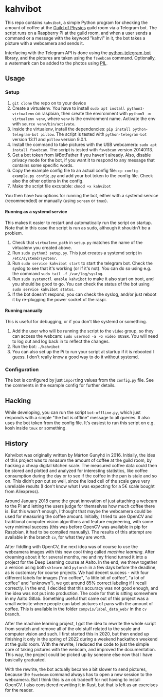 # kahvibot

This repo contains `kahvibot`, a simple Python program for checking the amount of coffee at the
[Guild of Physics](http://www.fyysikkokilta.fi/) guild room via a Telegram bot.
The script runs on a Raspberry Pi at the guild room, and when a user sends a
command or a message with the keyword "kahvi" in it, the bot takes a picture
with a webcamera and sends it.

Interfacing with the Telegram API is done using the
[python-telegram-bot](https://github.com/python-telegram-bot/python-telegram-bot)
library, and the pictures are taken using the `fswebcam` command. Optionally, a
watermark can be added to the photos using
[PIL](https://pillow.readthedocs.io/en/stable/).


## Usage
### Setup

1. `git clone` the repo on to your device
1. Create a virtualenv. You have to install `sudo apt install python3-virtualenv` on raspbian, then create the environment with `python3 -m virtualenv venv`, where `venv` is the environment name. Activate the env with `source venv/bin/activate`.
1. Inside the virtualenv, install the dependencies: `pip install python-telegram-bot pillow`. The script is tested with `python-telegram-bot` version 13.11 and `pillow` version 9.0.1.
1. Install the command to take pictures with the USB webcamera: `sudo apt install fswebcam`. The script is tested with `fswebcam` version 20140113.
1. Get a bot token from @BotFather if you haven't already. Also, disable privacy mode for the bot, if you want it to respond to any message that contains some specific words.
1. Copy the example config file to an actual config file: `cp config-example.py config.py` and add your bot token to the config file. Check also the other options in the config.
1. Make the script file excutable: `chmod +x kahvibot`

You then have two options for running the bot, either with a systemd service (recommended) or manually (using `screen` or `tmux`).

#### Running as a systemd service
This makes it easier to restart and automatically run the script on startup.
Note that in this case the script is run as sudo, although it shouldn't be a
problem.

1. Check that `virtualenv_path` in `setup.py` matches the name of the virtualenv you created above.
1. Run `sudo python3 setup.py`. This just creates a systemd script in `/etc/systemd/system/`.
1. Run `sudo service kahvibot start` to start the telegram bot. Check the syslog to see that it's working (or if it's not). You can do so using e.g. the command `sudo tail -f /var/log/syslog`.
1. Run `sudo systemctl enable kahvibot` to make it also start on boot, and you should be good to go. You can check the status of the bot using `sudo service kahvibot status`.
1. If the bot doesn't respond, you can check the syslog, and/or just reboot it by re-plugging the power socket of the raspi.

#### Running manually
This is useful for debugging, or if you don't like systemd or something.

1. Add the user who will be running the script to the `video` group, so they can access the webcam: `sudo usermod -a -G video $USER`. You will need to log out and log back in to reflect the changes.
1. Run the bot: `./kahvibot`
1. You can also set up the Pi to run your script at startup if it is rebooted I guess. I don't really know a good way to do it without systemd.

### Configuration

The bot is configured by just `import`ing values from the `config.py` file. See the comments in the example config for further details.


## Hacking

While developing, you can run the script `bot-offline.py`, which just responds with a simple "the bot is offline" message to all queries. It also uses the bot token from the config file. It's easiest to run this script on e.g. kosh inside `tmux` or something.


## History

Kahvibot was originally written by Márton Gunyhó in 2016. Initially, the idea
of this project was to _measure_ the amount of coffee at the guild room, by
hacking a cheap digital kitchen scale. The measured coffee data could then be
stored and plotted and analyzed for interesting statistics, like coffee
consumption during the day or to see if the coffee in the pan is stale and so
on. This didn't _pan_ out so well, since the load cell of the scale gave very
unreliable results (I don't know what I was expecting for a 5€ scale bought
from Aliexpress).

Around January 2018 came the great innovation of just attaching a webcam to the
Pi and letting the users judge for themselves how much coffee there is. But
this wasn't enough, I thought that maybe the webcamera could be used for
measuring the coffee amount. Initially, I tried to use OpenCV and traditional
computer vision algorithms and feature engineering, with some very minimal
success (this was before OpenCV was available in pip for Raspbian, it had to be
compiled manually). The results of this attempt are available in the branch
`cv`, for what they are worth.

After fiddling with OpenCV, the next idea was of course to use the webcamera
images with this new cool thing called _machine learning_. After dreaming about
it for several months, me and my friend turned it into a project for the Deep
Learning course at Aalto. In the end, we threw together a version using both
`sklearn` and `pytorch` in a few days before the deadline, as is customary for
course projects. We had decent success - with four different labels for images
("no coffee", "a little bit of coffee", "a lot of coffee" and "unknown"), we
got around 85% correct labeling if I recall correctly. In the end, I decided
that this accuracy was not good enough, and the idea was not put into
production. The code for that is sitting somewhere in my Aalto Gitlab.
Something useful that came out of this project was a small website where people
can label pictures of pans with the amount of coffee. This is available in the
folder `compvis/label_data_web/` in the `cv` branch.

After the machine learning project, I got the idea to rewrite the whole script
from scratch and remove all of the old stuff related to the scale and computer
vision and such. I first started this in 2020, but then ended up finishing it
only in the spring of 2022 during a weekend hackathon weekend at the guild
room. With the rewrite, I reduced the code to just the simple core of taking
pictures with the webcam, and improved the documentation. This way, the project
could be picked up by soneone else now that I have basically graduated.

With the rewrite, the bot actually became a bit slower to send pictures,
because the `fswebcam` command always has to open a new session to the
webcamera. But I think this is an ok tradeoff for not having to install OpenCV.
I also considered rewriting it in Rust, but that is left as an exercises for
the reader.

